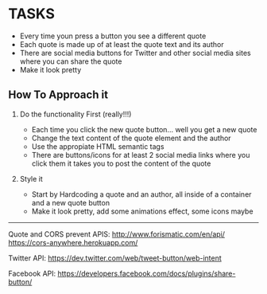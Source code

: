 # TASKS

*	Every time youn press a button you see a different quote
*	Each quote is made up of at least the quote text and its author
*	There are social media buttons for Twitter and other social media sites where you can share the quote
*	Make it look pretty 


## How To Approach it

1.	Do the functionality First (really!!!)
	-	Each time you click the new quote button... well you get a new quote
	-	Change the text content of the quote element and the author
	-	Use the appropiate HTML semantic tags
	-	There are buttons/icons for at least 2 social media links where you click them it takes you to post the content of the quote


2.	Style it
	-	Start by Hardcoding a quote and an author, all inside of a container and a new quote button
	-	Make it look pretty, add some animations effect, some icons maybe



---

Quote and CORS prevent APIS:
http://www.forismatic.com/en/api/
https://cors-anywhere.herokuapp.com/


Twitter API:
https://dev.twitter.com/web/tweet-button/web-intent

Facebook API:
https://developers.facebook.com/docs/plugins/share-button/
